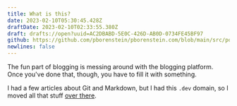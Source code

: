 ```yaml
---
title: What is this?
date: 2023-02-10T05:30:45.428Z
draftDate: 2023-02-10T02:33:55.380Z
draft: drafts://open?uuid=AC2DBABD-5E0C-426D-AB0D-0734FE45BF97
github: https://github.com/pborenstein/pborenstein.com/blob/main/src/posts/ac2dbabd-5e0c-426d-ab0d-0734fe45bf97.md
newlines: false
---
```

The fun part of blogging is messing around with the blogging platform. Once you've done that, though, you have to fill it with something.

I had a few articles about Git and Markdown, but I had this `.dev` domain, so I moved all that stuff [over there](https://pborenstein.dev).
